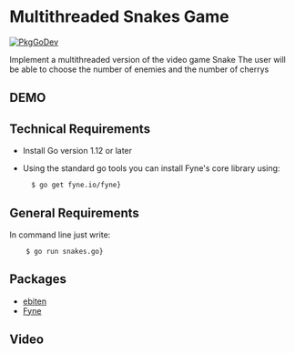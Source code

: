 Multithreaded Snakes Game
=========================

[![PkgGoDev](https://pkg.go.dev/badge/github.com/luisenamm/APProyecto)](https://pkg.go.dev/github.com/luisenamm/APProyecto)

Implement a multithreaded version of the video game Snake
The user will be able to choose the number of enemies and the number of cherrys 

DEMO
----------------------



Technical Requirements
----------------------
- Install Go version 1.12 or later
- Using the standard go tools you can install Fyne's core library using:
        
        $ go get fyne.io/fyne}
        

General Requirements
--------------------
In command line just write:
        
        $ go run snakes.go}
  
  
Packages
-------------------- 
 * [ebiten](https://pkg.go.dev/github.com/hajimehoshi/ebiten/v2)
 * [Fyne](https://pkg.go.dev/fyne.io/fyne?readme=expanded#Canvas)

Video
------------




